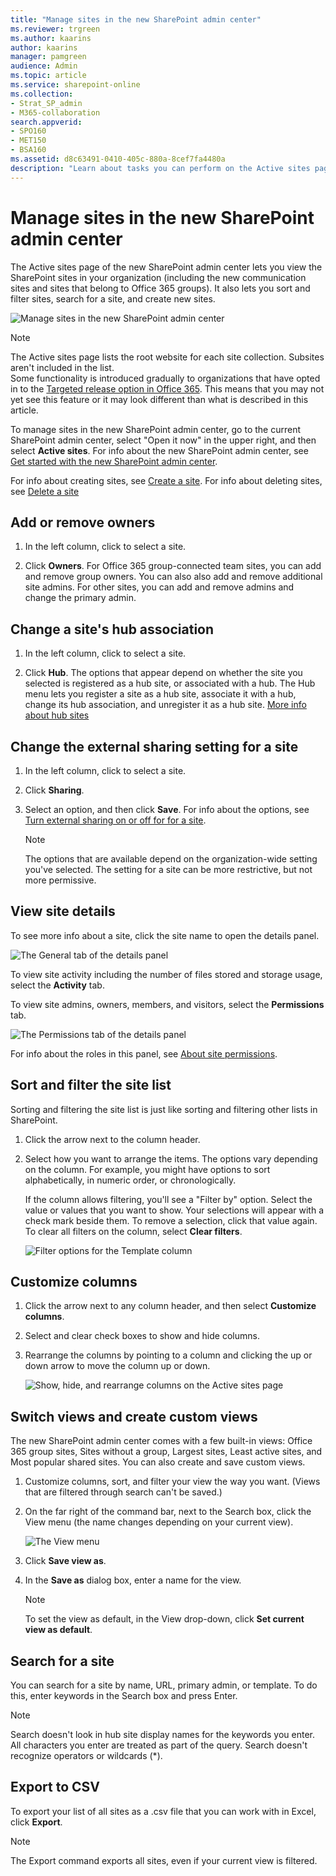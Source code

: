 ```yaml
---
title: "Manage sites in the new SharePoint admin center"
ms.reviewer: trgreen
ms.author: kaarins
author: kaarins
manager: pamgreen
audience: Admin
ms.topic: article
ms.service: sharepoint-online
ms.collection:  
- Strat_SP_admin
- M365-collaboration
search.appverid:
- SPO160
- MET150
- BSA160
ms.assetid: d8c63491-0410-405c-880a-8cef7fa4480a
description: "Learn about tasks you can perform on the Active sites page of the new SharePoint admin center."
---
```


# Manage sites in the new SharePoint admin center

The Active sites page of the new SharePoint admin center lets you view the SharePoint sites in your organization (including the new communication sites and sites that belong to Office 365 groups). It also lets you sort and filter sites, search for a site, and create new sites.
  
![Manage sites in the new SharePoint admin center](media/2a18e27e-47ba-4370-8d91-cb6d75d746b5.png)
  
> [!NOTE]
> The Active sites page lists the root website for each site collection. Subsites aren't included in the list. <br>Some functionality is introduced gradually to organizations that have opted in to the [Targeted release option in Office 365](/office365/admin/manage/release-options-in-office-365). This means that you may not yet see this feature or it may look different than what is described in this article. 
  
To manage sites in the new SharePoint admin center, go to the current SharePoint admin center, select "Open it now" in the upper right, and then select **Active sites**. For info about the new SharePoint admin center, see [Get started with the new SharePoint admin center](get-started-new-admin-center.md).
  
For info about creating sites, see [Create a site](create-site-collection.md). For info about deleting sites, see [Delete a site](delete-site-collection.md)
  
## Add or remove owners
<a name="addremoveadmins"> </a>
  
1. In the left column, click to select a site. 
    
2. Click **Owners**. For Office 365 group-connected team sites, you can add and remove group owners. You can also also add and remove additional site admins. For other sites, you can add and remove admins and change the primary admin.  
    
## Change a site's hub association
<a name="hubsite"> </a>
  
1. In the left column, click to select a site. 
    
2. Click **Hub**. The options that appear depend on whether the site you selected is registered as a hub site, or associated with a hub. The Hub menu lets you register a site as a hub site, associate it with a hub, change its hub association, and unregister it as a hub site. [More info about hub sites](planning-hub-sites.md) 

## Change the external sharing setting for a site
<a name="changesitesharing"> </a>
  
1. In the left column, click to select a site.
    
2. Click **Sharing**.
    
3. Select an option, and then click **Save**. For info about the options, see [Turn external sharing on or off for for a site](change-external-sharing-site.md).
    
    > [!NOTE]
    > The options that are available depend on the organization-wide setting you've selected. The setting for a site can be more restrictive, but not more permissive. 

  
## View site details
<a name="viewsitedetails"> </a>

To see more info about a site, click the site name to open the details panel.
  
![The General tab of the details panel](media/d0ddbc56-328e-42fb-b143-3faa14799fac.PNG)
  
To view site activity including the number of files stored and storage usage, select the **Activity** tab.
  
To view site admins, owners, members, and visitors, select the **Permissions** tab.

![The Permissions tab of the details panel](media/addeb5ec-cfc7-4d0c-a789-7eeeabdea67c.PNG)
  
For info about the roles in this panel, see [About site permissions](site-permissions.md).
    
## Sort and filter the site list
<a name="sortfilter"> </a>

Sorting and filtering the site list is just like sorting and filtering other lists in SharePoint.
  
1. Click the arrow next to the column header.
    
2. Select how you want to arrange the items. The options vary depending on the column. For example, you might have options to sort alphabetically, in numeric order, or chronologically.
    
    If the column allows filtering, you'll see a "Filter by" option. Select the value or values that you want to show. Your selections will appear with a check mark beside them. To remove a selection, click that value again. To clear all filters on the column, select **Clear filters**.
    
    ![Filter options for the Template column](media/0d188752-2bce-4d69-9cf4-a16ab87a2892.PNG)

## Customize columns
<a name="customizecolumns"> </a>

1. Click the arrow next to any column header, and then select **Customize columns**.
    
2. Select and clear check boxes to show and hide columns.
    
3. Rearrange the columns by pointing to a column and clicking the up or down arrow to move the column up or down.
    
    ![Show, hide, and rearrange columns on the Active sites page](media/d713dbd8-2ac7-428c-a5b9-b5bd673ce674.PNG)
  
## Switch views and create custom views
<a name="views"> </a>

The new SharePoint admin center comes with a few built-in views: Office 365 group sites, Sites without a group, Largest sites, Least active sites, and Most popular shared sites. You can also create and save custom views.
  
1. Customize columns, sort, and filter your view the way you want. (Views that are filtered through search can't be saved.)
    
2. On the far right of the command bar, next to the Search box, click the View menu (the name changes depending on your current view).

    ![The View menu](media/view-menu.PNG)
    
3. Click **Save view as**.
    
4. In the **Save as** dialog box, enter a name for the view. 
    
    > [!NOTE]
    > To set the view as default, in the View drop-down, click **Set current view as default**. 
  
  
## Search for a site
<a name="search"> </a>

You can search for a site by name, URL, primary admin, or template. To do this, enter keywords in the Search box and press Enter.

> [!NOTE] 
> Search doesn't look in hub site display names for the keywords you enter. <br>All characters you enter are treated as part of the query. Search doesn't recognize operators or wildcards (*). 
  
## Export to CSV
<a name="export"> </a>

To export your list of all sites as a .csv file that you can work with in Excel, click **Export**.
  
> [!NOTE]
> The Export command exports all sites, even if your current view is filtered. 
  


